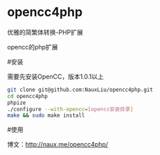 opencc4php
==========

优雅的简繁体转换-PHP扩展

opencc的php扩展

#安装

需要先安装OpenCC，版本1.0.1以上

```bash
git clone git@github.com:NauxLiu/opencc4php.git
cd opencc4php
phpize
./configure --with-opencc=[opencc安装目录]
make && sudo make install
```

#使用

博文：http://naux.me/opencc4php/

